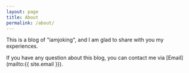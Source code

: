 ```yaml
---
layout: page
title: About
permalink: /about/
---
```


This is a blog of "iamjoking", and I am glad to share with you my experiences.

If you have any question about this blog, you can contact me via [Email](mailto:{{ site.email }}).
